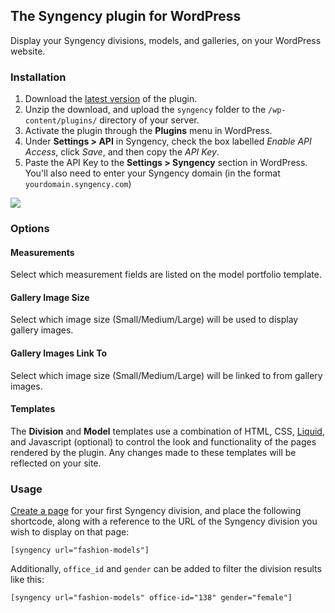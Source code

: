 ## The Syngency plugin for WordPress ##

Display your Syngency divisions, models, and galleries, on your WordPress website.

### Installation ###

1. Download the [latest version](https://github.com/syngency/wordpress-plugin/archive/master.zip) of the plugin.
1. Unzip the download, and upload the `syngency` folder to the `/wp-content/plugins/` directory of your server.
1. Activate the plugin through the **Plugins** menu in WordPress.
1. Under **Settings > API** in Syngency, check the box labelled _Enable API Access_, click _Save_, and then copy the _API Key_.
1. Paste the API Key to the **Settings > Syngency** section in WordPress. You'll also need to enter your Syngency domain (in the format `yourdomain.syngency.com`)

<img src="https://downloads.intercomcdn.com/i/o/92490016/cd21b7d875239b124b28c393/image.png">

### Options ###

#### Measurements ####
Select which measurement fields are listed on the model portfolio template.

#### Gallery Image Size #####
Select which image size (Small/Medium/Large) will be used to display gallery images.

#### Gallery Images Link To ####
Select which image size (Small/Medium/Large) will be linked to from gallery images.

#### Templates ####

The **Division** and **Model** templates use a combination of HTML, CSS, [Liquid](https://www.shopify.com/partners/shopify-cheat-sheet), and Javascript (optional) to control the look and functionality of the pages rendered by the plugin. Any changes made to these templates will be reflected on your site.

### Usage ###

[Create a page](https://wordpress.org/support/article/pages/#creating-pages) for your first Syngency division, and place the following shortcode, along with a reference to the URL of the Syngency division you wish to display on that page:

`[syngency url="fashion-models"]`

Additionally, `office_id` and `gender` can be added to filter the division results like this:

`[syngency url="fashion-models" office-id="138" gender="female"]`

